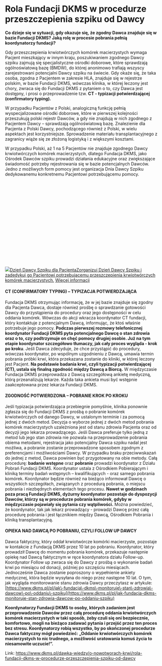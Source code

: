 # Rola Fundacji DKMS w procedurze przeszczepienia szpiku od Dawcy

**Co dzieje się w sytuacji, gdy okazuje się, że zgodny Dawca znajduje się w bazie Fundacji DKMS? Jaką rolę w procesie pobrania pełnią koordynatorzy fundacji?**


Gdy przeszczepienia krwiotwórczych komórek macierzystych wymaga Pacjent mieszkający w innym kraju, poszukiwaniem zgodnego Dawcy szpiku zajmują się specjalistyczne ośrodki doborowe, które sprawdzają ogólnoświatową bazę (BMDW), do której anonimowo trafiają wszyscy zarejestrowani potencjalni Dawcy szpiku na świecie. Gdy okaże się, że taka osoba, zgodna z Pacjentem w zakresie HLA, znajduje się w rejestrze polskim, w bazie Fundacji DKMS, wówczas klinika, w której leczony jest chory, zwraca się do Fundacji DKMS z pytaniem o to, czy Dawca jest dostępny, i prosi o przeprowadzenie tzw. **CT \- typizacji potwierdzającej (confirmatory typing).**


W przypadku Pacjentów z Polski, analogiczną funkcję pełnią wyspecjalizowane ośrodki doborowe, które w pierwszej kolejności przeszukują polski rejestr Dawców, a gdy nie znajdują w nich zgodnego z Pacjentem Dawcy – sprawdzają ogólnoświatową bazę. Znalezienie dla Pacjenta z Polski Dawcy, pochodzącego również z Polski, w wielu aspektach jest korzystniejsze. Sprowadzenie materiału transplantacyjnego z zagranicy wiąże się ze złożoną logistyką i z większymi kosztami. 


W przypadku Polski, aż 1 na 5 Pacjentów nie znajduje zgodnego Dawcy krwiotwórczych komórek macierzystych, dlatego Fundacja DKMS, jako Ośrodek Dawców szpiku prowadzi działania edukacyjne oraz zwiększające świadomość potrzeby rejestrowania się w bazie potencjalnych Dawców. Jedno z możliwych form pomocy jest organizacja Dnia Dawcy Szpiku dedykowanemu konkretnemu Pacjentowi potrzebującemu pomocy. 


[![](data:image/svg+xml;charset=utf-8,%3Csvg%20height='450'%20width='800'%20xmlns='http://www.w3.org/2000/svg'%20version='1.1'%3E%3C/svg%3E)![]()![](https://assets-eu-01.kc-usercontent.com:443/bed48093-082e-0109-4b5f-7bdadab5eedd/7f0198a3-b3f8-4ebd-951b-49a692b613dd/KamilGoll_1_255_Kamil_goll_pacjent_po_przeszczepieniu%20z%20mam%C3%91.png?w=800&h=450&auto=format&lossless=true&fit=cover)Dzień Dawcy Szpiku dla PacjentaZorganizuj Dzień Dawcy Szpiku i zadedykuj go Pacjentowi potrzebującemu przeszczepienia krwiotwórczych komórek macierzystych.](/dzialaj/pomoz-inaczej/dzien-dawcy-szpiku-dla-pacjenta "Zorganizuj Dzień Dawcy Szpiku dla Pacjenta") [Więcej informacji](/dzialaj/pomoz-inaczej/dzien-dawcy-szpiku-dla-pacjenta "Zorganizuj Dzień Dawcy Szpiku dla Pacjenta")
#### CT (CONFIRMATORY TYPING) – TYPIZACJA POTWIERDZAJĄCA


Fundacja DKMS otrzymując informację, że w jej bazie znajduje się zgodny dla Pacjenta Dawca, dostaje również prośbę o sprawdzanie gotowości Dawcy do przystąpienia do procedury oraz jego dostępności w celu oddania komórek. Wówczas do akcji wkracza koordynator CT fundacji, który kontaktuje z potencjalnym Dawcą, informując, że ktoś właśnie potrzebuje jego pomocy. **Podczas pierwszej rozmowy telefonicznej koordynator Fundacji DKMS pyta potencjalnego Dawcę o stan zdrowia oraz o to, czy podtrzymuje on chęć pomocy drugiej osobie. Już na tym etapie koordynator szczegółowo tłumaczy, jak cały proces wygląda \- krok po kroku**. Jeśli Dawca zdecyduje, że chce przystąpić do procedury, wówczas koordynator, po wspólnym uzgodnieniu z Dawcą, umawia termin pobrania próbki krwi, która przekazana zostanie do kliniki, w której leczony jest Pacjent. **Na podstawie badania krwi, czyli typizacji potwierdzającej (CT), ustala się finalną zgodność między Dawcą a Biorcą.** W międzyczasie Fundacja DKMS przeprowadza z Dawcą szczegółową ankietę medyczną, którą przeanalizują lekarze. Każda taka ankieta musi być wstępnie zaakceptowana przez lekarza Fundacji DKMS.


#### ZGODNOŚĆ POTWIERDZONA – POBRANIE KROK PO KROKU


Jeśli typizacja potwierdzająca przebiegnie pomyślnie, klinika ponownie zgłasza się do Fundacji DKMS z prośbą o pobranie komórek krwiotwórczych od danego Dawcy, w ustalonym terminie i za pomocą jednej z dwóch metod. Decyzja o wyborze jednej z dwóch metod pobrania komórek macierzystych uzależniona jest od stanu zdrowia Pacjenta oraz od decyzji jego lekarza prowadzącego. Jeśli Dawca preferuje tylko jedną z metod lub jego stan zdrowia nie pozwala na przeprowadzenie pobrania obiema metodami, rejestracja jako potencjalny Dawca szpiku nadal jest możliwa, a pobranie zostanie przeprowadzone sposobem zgodnym z preferencjami i możliwościami Dawcy. W przypadku braku przeciwwskazań do jednej z metod, Dawca powinien być przygotowany na obie metody. Całą procedurę: **badanie wstępne** oraz **pobranie** prowadzi koordynator z Działu Pobrań Fundacji DKMS. Koordynator ustala z Ośrodkiem Pobierającym i kliniką terminy badań wstępnych – kwalifikujących \- oraz samego pobrania komórek. Koordynator będzie również na bieżąco informował Dawcę o wszystkich szczegółach, związanych z procedurą pobrania, o miejscu pobrania i niezbędnych elementach tego procesu. **Nawet w godzinach poza pracą Fundacji DKMS, dyżurny koordynator pozostaje do dyspozycji Dawców, którzy są w procedurze pobrania komórek, gdyby w międzyczasie pojawiały się pytania czy wątpliwości.** Można powiedzieć, że koordynator, tak jak lekarz prowadzący \- prowadzi Dawcę przez całą procedurę pobrania i jest łącznikiem między Dawcą, Ośrodkiem Pobrania i kliniką transplantacyjną.


#### OPIEKA NAD DAWCĄ PO POBRANIU, CZYLI FOLLOW UP DAWCY


Dawca faktyczny, który oddał krwiotwórcze komórki macierzyste, pozostaje w kontakcie z Fundacją DKMS przez 10 lat po pobraniu. Koordynator, który prowadził Dawcę do momentu pobrania komórek, przekazuje następnie opiekę nad Dawcą faktycznym w ręce koordynatora działu Follow\-up. Koordynator Follow up zwraca się do Dawcy z prośbą o wykonanie badań krwi po miesiącu od donacji, później po szczęściu miesiącach. Jednocześnie Dawca zostanie poproszony o wypełnienie ankiety medycznej, która będzie wysyłana do niego przez następne 10 lat. O tym, jak wygląda monitorowanie stanu zdrowia Dawcy przeczytasz w artykule: [https://www.dkms.pl/pl/jak\-fundacja\-dkms\-monitoruje\-stan\-zdrowia\-dawcow\-po\-oddaniu\-szpiku](https://www.dkms.pl/pl/jak-fundacja-dkms-monitoruje-stan-zdrowia-dawcow-po-oddaniu-szpiku)


**Koordynatorzy Fundacji DKMS to osoby, których zadaniem jest przeprowadzenie Dawców przez całą procedurę oddania krwiotwórczych komórek macierzystych w taki sposób, żeby czuli się oni bezpiecznie, komfortowo, mogli na bieżąco zadawać pytania i przejść przez ten proces bez stresu. Koordynatorzy robią wszystko, by po skończonej procedurze Dawca faktyczny mógł powiedzieć: „Oddanie krwiotwórczych komórek macierzystych to nic trudnego, a możliwość uratowania komuś życia to niesamowite uczucie!”.**


  




Link: https://www.dkms.pl/dawka-wiedzy/o-nowotworach-krwi/rola-fundacji-dkms-w-procedurze-przeszczepienia-szpiku-od-dawcy
